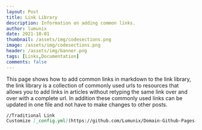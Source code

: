```yaml
---
layout: Post
title: Link Library
description: Information on adding common links.
author: lumunix
date: 2021-10-01
thumbnail: /assets/img/codesections.png
image: /assets/img/codesections.png
header: /assets/img/banner.png
tags: [Links,Documentation]
comments: false
---
```

This page shows how to add common links in markdown to the link library, the link library is a collection of commonly used urls to resources that allows you to add links in articles without retyping the same link over and over with a complete url. In addition these commonly used links can be updated in one file and not have to make changes to other posts.

```markdown
//Traditional Link
Customize [_config.yml](https://github.com/Lumunix/Domain-Github-Pages-Initializer/blob/main/_config.yml

```
